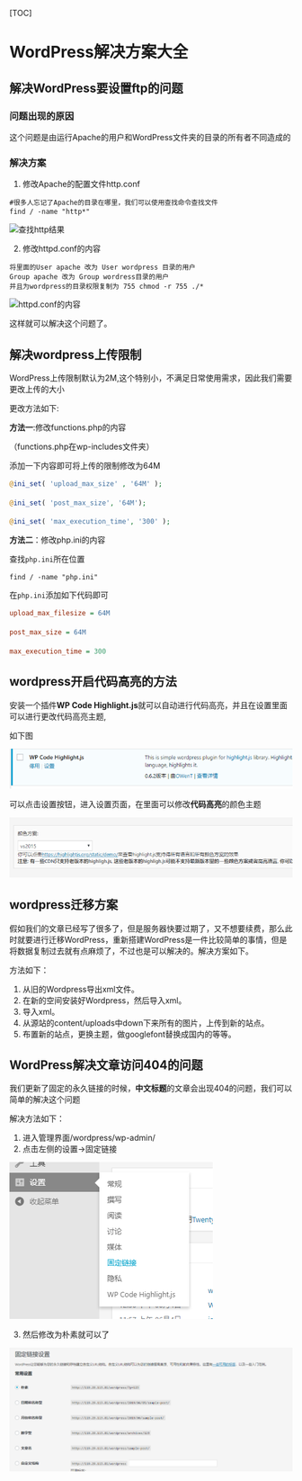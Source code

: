 [TOC]

# WordPress解决方案大全

## 解决WordPress要设置ftp的问题

### 问题出现的原因

这个问题是由运行Apache的用户和WordPress文件夹的目录的所有者不同造成的

### 解决方案

1. 修改Apache的配置文件http.conf

```shell
#很多人忘记了Apache的目录在哪里，我们可以使用查找命令查找文件
find / -name "http*"
```

![查找http结果](K:/programing/java/intellij/learnJava/learn-Java/src/main/java/other/img/%E6%9F%A5%E6%89%BEhttp%E7%BB%93%E6%9E%9C.png)

2. 修改httpd.conf的内容

```shell
将里面的User apache 改为 User wordpress 目录的用户
Group apache 改为 Group wordress目录的用户
并且为wordpress的目录权限复制为 755 chmod -r 755 ./*
```

![httpd.conf的内容](K:/programing/java/intellij/learnJava/learn-Java/src/main/java/other/img/httpd.conf%E7%9A%84%E5%86%85%E5%AE%B9.png)

这样就可以解决这个问题了。

## 解决wordpress上传限制

WordPress上传限制默认为2M,这个特别小，不满足日常使用需求，因此我们需要更改上传的大小

更改方法如下:

**方法一**:修改functions.php的内容

（functions.php在wp-includes文件夹）

 添加一下内容即可将上传的限制修改为64M

```php
@ini_set( 'upload_max_size' , '64M' );

@ini_set( 'post_max_size', '64M');

@ini_set( 'max_execution_time', '300' );
```



**方法二**：修改php.ini的内容

查找`php.ini`所在位置

```shell
find / -name "php.ini"
```

在`php.ini`添加如下代码即可

```ini
upload_max_filesize = 64M

post_max_size = 64M

max_execution_time = 300
```



## wordpress开启代码高亮的方法

安装一个插件**WP Code Highlight.js**就可以自动进行代码高亮，并且在设置里面可以进行更改代码高亮主题,

如下图

![代码高亮插件](img\代码高亮插件.png)

可以点击设置按钮，进入设置页面，在里面可以修改**代码高亮**的颜色主题

![代码高亮设置颜色主题](img\代码高亮设置颜色主题.png)

## wordpress迁移方案

假如我们的文章已经写了很多了，但是服务器快要过期了，又不想要续费，那么此时就要进行迁移WordPress，重新搭建WordPress是一件比较简单的事情，但是将数据复制过去就有点麻烦了，不过也是可以解决的。解决方案如下。

方法如下：

1. 从旧的Wordpress导出xml文件。
2. 在新的空间安装好Wordpress，然后导入xml。
3. 导入xml。
4. 从源站的content/uploads中down下来所有的图片，上传到新的站点。
5. 布置新的站点，更换主题，做googlefont替换成国内的等等。



## WordPress解决文章访问404的问题

我们更新了固定的永久链接的时候，**中文标题**的文章会出现404的问题，我们可以简单的解决这个问题

解决方法如下：

1. 进入管理界面/wordpress/wp-admin/
2. 点击左侧的设置->固定链接

![固定链接设置](img\固定链接设置.png)



3. 然后修改为朴素就可以了



![固定链接修改](img\固定链接修改.png)

